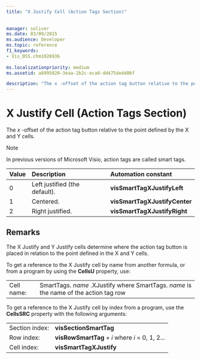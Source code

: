 ```yaml
---
title: "X Justify Cell (Action Tags Section)"
 
 
manager: soliver
ms.date: 03/09/2015
ms.audience: Developer
ms.topic: reference
f1_keywords:
- Vis_DSS.chm1026936
 
ms.localizationpriority: medium
ms.assetid: a8995020-3eaa-2b2c-eca0-dd475de4d06f

description: "The x -offset of the action tag button relative to the point defined by the X and Y cells."
---
```


# X Justify Cell (Action Tags Section)

The  *x*  -offset of the action tag button relative to the point defined by the X and Y cells. 
  
> [!NOTE]
> In previous versions of Microsoft Visio, action tags are called smart tags. 
  
|**Value**|**Description**|**Automation constant**|
|:-----|:-----|:-----|
| 0  <br/> | Left justified (the default).  <br/> |**visSmartTagXJustifyLeft** <br/> |
| 1  <br/> | Centered.  <br/> |**visSmartTagXJustifyCenter** <br/> |
| 2  <br/> | Right justified.  <br/> |**visSmartTagXJustifyRight** <br/> |
   
## Remarks

The X Justify and Y Justify cells determine where the action tag button is placed in relation to the point defined in the X and Y cells. 
  
To get a reference to the X Justify cell by name from another formula, or from a program by using the **CellsU** property, use: 
  
|||
|:-----|:-----|
| Cell name:  <br/> | SmartTags.  *name*  .XJustify           where SmartTags. *name*  is the name of the action tag row  <br/> |
   
To get a reference to the X Justify cell by index from a program, use the **CellsSRC** property with the following arguments: 
  
|||
|:-----|:-----|
| Section index:  <br/> |**visSectionSmartTag** <br/> |
| Row index:  <br/> |**visRowSmartTag** +  *i*            where  *i*  = 0, 1, 2...  <br/> |
| Cell index:  <br/> |**visSmartTagXJustify** <br/> |
   


